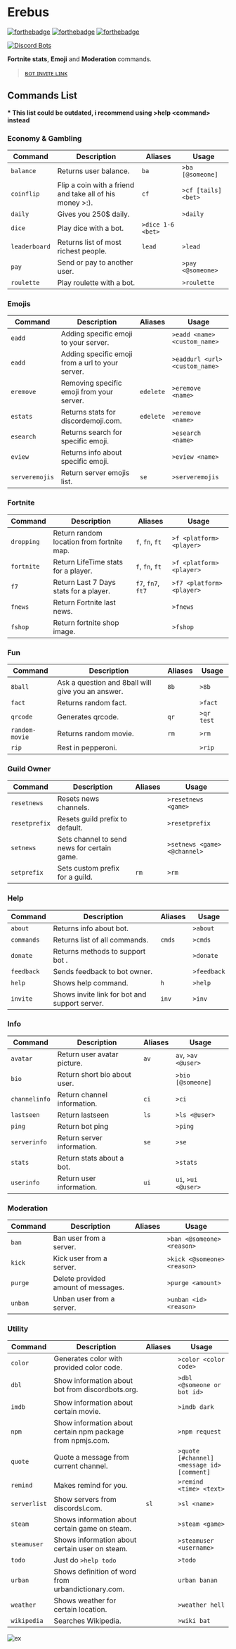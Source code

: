 Erebus
===================

[![forthebadge](https://forthebadge.com/images/badges/made-with-javascript.svg)](https://forthebadge.com)
[![forthebadge](https://forthebadge.com/images/badges/mom-made-pizza-rolls.svg)](https://forthebadge.com)
[![forthebadge](https://forthebadge.com/images/badges/for-you.svg)](https://forthebadge.com)

[![Discord Bots](https://discordbots.org/api/widget/408738823162429440.svg)](https://discordbots.org/bot/408738823162429440)


**Fortnite stats**, **Emoji** and **Moderation** commands.

>[ʙᴏᴛ ɪɴᴠɪᴛᴇ ʟɪɴᴋ](https://discordapp.com/oauth2/authorize?client_id=408738823162429440&scope=bot&permissions=2146958463)

Commands List
-------------------

**\* This list could be outdated, i recommend using >help \<command\> instead**

### Economy & Gambling ###
Command | Description | Aliases | Usage
--- | --- | --- | ---
`balance` | Returns user balance. | `ba` | `>ba [@someone]`
`coinflip` | Flip a coin with a friend and take all of his money >:). | `cf` | `>cf [tails] <bet>`
`daily` | Gives you 250$ daily. | | `>daily`
`dice` | Play dice with a bot. | `>dice 1-6 <bet>`
`leaderboard` | Returns list of most richest people. | `lead` | `>lead`
`pay` | Send or pay to another user. | | `>pay <@someone>`
`roulette ` | Play roulette with a bot. | | `>roulette`

### Emojis ###
Command | Description | Aliases | Usage
--- | --- | --- | ---
`eadd` | Adding specific emoji to your server. | | `>eadd <name> <custom_name>`
`eadd` | Adding specific emoji from a url to your server. | | `>eaddurl <url> <custom_name>`
`eremove` | Removing specific emoji from your server. | `edelete` | `>eremove <name>`
`estats` | Returns stats for discordemoji.com. | `edelete` | `>eremove <name>`
`esearch` | Returns search for specific emoji. | | `>esearch <name>`
`eview` | Returns info about specific emoji. | | `>eview <name>`
`serveremojis` | Return server emojis list. | `se` | `>serveremojis`

### Fortnite ###

Command | Description | Aliases | Usage
--- | --- | --- | ---
`dropping` | Return random location from fortnite map. | `f`, `fn`, `ft` | `>f <platform> <player>`
`fortnite` | Return LifeTime stats for a player. | `f`, `fn`, `ft` | `>f <platform> <player>`
`f7` | Return Last 7 Days stats for a player. | `f7`, `fn7`, `ft7` | `>f7 <platform> <player>`
`fnews` | Return Fortnite last news. | | `>fnews`
`fshop` | Return fortnite shop image. | | `>fshop`

### Fun ###
Command | Description | Aliases | Usage
--- | --- | --- | ---
`8ball` | Ask a question and 8ball will give you an answer. | `8b` | `>8b`
`fact` | Returns random fact. | | `>fact`
`qrcode` | Generates qrcode. | `qr` | `>qr test`
`random-movie` | Returns random movie. | `rm` | `>rm`
`rip` | Rest in pepperoni. | | `>rip`

### Guild Owner ###
Command | Description | Aliases | Usage
--- | --- | --- | ---
`resetnews` | Resets news channels. | | `>resetnews <game>`
`resetprefix` | Resets guild prefix to default. | | `>resetprefix`
`setnews` | Sets channel to send news for certain game. | | `>setnews <game> <@channel>`
`setprefix` | Sets custom prefix for a guild. | `rm` | `>rm`

### Help ###
Command | Description | Aliases | Usage
--- | --- | --- | ---
`about` | Returns info about bot. | | `>about`
`commands` | Returns list of all commands. | `cmds` | `>cmds`
`donate` | Returns methods to support bot . | | `>donate`
`feedback` | Sends feedback to bot owner. | | `>feedback`
`help` | Shows help command. | `h` | `>help`
`invite` | Shows invite link for bot and support server. | `inv` | `>inv`

### Info ###

Command | Description | Aliases | Usage
--- | --- | --- | ---
`avatar` | Return user avatar picture. | `av` | `av`, `>av <@user>`
`bio` | Return short bio about user. | | `>bio [@someone]`
`channelinfo` | Return channel information. | `ci` | `>ci`
`lastseen` | Return lastseen  | `ls` | `>ls <@user>`
`ping` | Return bot ping  | | `>ping`
`serverinfo` | Return server information. | `se` | `>se`
`stats` | Return stats about a bot.| | `>stats`
`userinfo` | Return user information. | `ui` | `ui`, `>ui <@user>`

### Moderation ###

Command | Description | Aliases | Usage
--- | --- | --- | ---
`ban` | Ban user from a server. |  | `>ban <@someone> <reason>`
`kick` | Kick user from a server. |  | `>kick <@someone> <reason>`
`purge` | Delete provided amount of messages. |  | `>purge <amount>`
`unban` | Unban user from a server. |  | `>unban <id> <reason>`

### Utility  ###

Command | Description | Aliases | Usage
--- | --- | --- | ---
`color` | Generates color with provided color code. |  | `>color <color code>`
`dbl` | Show information about bot from discordbots.org. |  | `>dbl <@someone or bot id>`
`imdb` | Show information about certain movie. |  | `>imdb dark`
`npm` | Show information about certain npm package from npmjs.com. |  | `>npm request`
`quote` | Quote a message from current channel. |  | `>quote [#channel] <message id> [comment]`
`remind` | Makes remind for you. |  | `>remind <time> <text>`
`serverlist` | Show servers from discordsl.com. | `sl` | `>sl <name>`
`steam` | Shows information about certain game on steam. |  | `>steam <game>`
`steamuser` | Shows information about certain user on steam. |  | `>steamuser <username>`
`todo` | Just do `>help todo` | | `>todo`
`urban` | Shows definition of word from urbandictionary.com. | | `urban banan`
`weather` | Shows weather for certain location. |  | `>weather hell`
`wikipedia` | Searches Wikipedia. |  | `>wiki bat`


![ex](https://i.imgur.com/MxRHegx.png)
